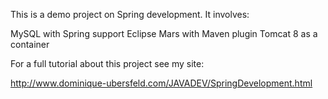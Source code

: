 This is a demo project on Spring development. It involves:

MySQL with Spring support
Eclipse Mars with Maven plugin
Tomcat 8 as a container

For a full tutorial about this project see my site:

http://www.dominique-ubersfeld.com/JAVADEV/SpringDevelopment.html

